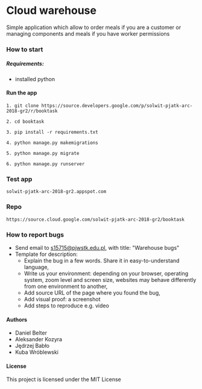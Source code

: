 # Cloud warehouse
Simple application which allow to order meals if you are a customer or managing components and meals if you have worker permissions
### How to start
##### Requirements:
+ installed python

#### Run the app
```
1. git clone https://source.developers.google.com/p/solwit-pjatk-arc-2018-gr2/r/booktask
```
```
2. cd booktask
```
```
3. pip install -r requirements.txt
```
```
4. python manage.py makemigrations
```
```
5. python manage.py migrate
```
```
6. python manage.py runserver
```
### Test app
```
solwit-pjatk-arc-2018-gr2.appspot.com
```
### Repo
```
https://source.cloud.google.com/solwit-pjatk-arc-2018-gr2/booktask
```

### How to report bugs
+ Send email to s15715@pjwstk.edu.pl, with title: "Warehouse bugs"
+ Template for description:
    + Explain the bug in a few words. Share it in easy-to-understand language,
    + Write us your environment: depending on your browser, operating system, zoom level and screen size, websites may behave differently from one environment to another,
    + Add source URL of the page where you found the bug,
    + Add visual proof: a screenshot
    + Add steps to reproduce e.g. video

#### Authors
+ Daniel Belter
+ Aleksander Kozyra
+ Jędrzej Babło
+ Kuba Wróblewski
#### License
This project is licensed under the MIT License
